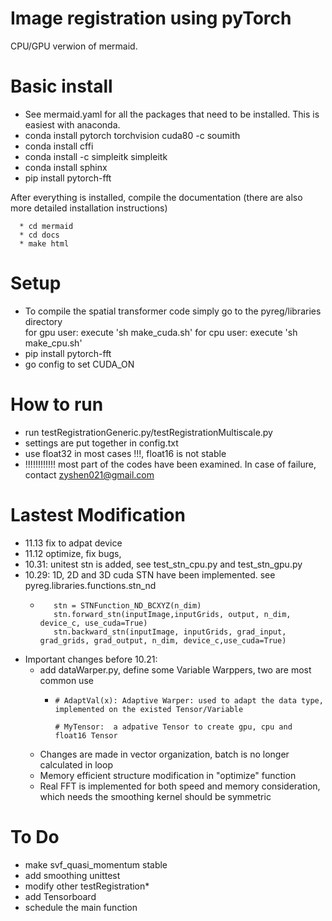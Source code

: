 # Image registration using pyTorch

CPU/GPU verwion of mermaid.

# Basic install
  * See mermaid.yaml for all the packages that need to be installed. This is easiest with anaconda.
  * conda install pytorch torchvision cuda80 -c soumith
  * conda install cffi
  * conda install -c simpleitk simpleitk
  * conda install sphinx
  * pip install pytorch-fft

After everything is installed, compile the documentation (there are also more detailed installation instructions)

      * cd mermaid
      * cd docs
      * make html


# Setup

* To compile the spatial transformer code simply go to the pyreg/libraries directory \
  for gpu user: execute 'sh make_cuda.sh'
  for cpu user: execute 'sh make_cpu.sh'
* pip install pytorch-fft
* go config to set CUDA_ON

# How to run
* run testRegistrationGeneric.py/testRegistrationMultiscale.py 
* settings are put together in config.txt
* use float32 in most cases !!!, float16 is not stable
* !!!!!!!!!!!!  most part of the codes have been examined. In case of failure, contact zyshen021@gmail.com
    
# Lastest Modification
  * 11.13    fix to adpat device
  * 11.12    optimize, fix bugs, 
  * 10.31:   unitest stn is added, see test_stn_cpu.py and test_stn_gpu.py
  * 10.29:   1D, 2D and 3D cuda STN have been implemented. see pyreg.libraries.functions.stn_nd
    *        stn = STNFunction_ND_BCXYZ(n_dim)
             stn.forward_stn(inputImage,inputGrids, output, n_dim, device_c, use_cuda=True)
             stn.backward_stn(inputImage, inputGrids, grad_input, grad_grids, grad_output, n_dim, device_c,use_cuda=True)


  * Important changes before 10.21:
    * add dataWarper.py, define some Variable Warppers, two are most common use
      *     # AdaptVal(x): Adaptive Warper: used to adapt the data type, implemented on the existed Tensor/Variable
                
            # MyTensor:  a adpative Tensor to create gpu, cpu and float16 Tensor

    * Changes are made in vector organization, batch is no longer calculated in loop
    * Memory efficient structure modification in "optimize" function
    * Real FFT is implemented for both speed and memory consideration, which needs the smoothing kernel should be symmetric 


# To Do
  * make svf_quasi_momentum stable
  * add smoothing unittest
  * modify other testRegistration*
  * add Tensorboard
  * schedule the main function
  
